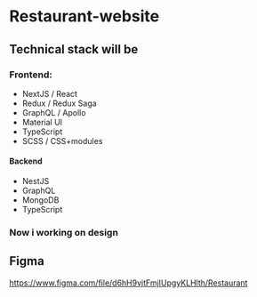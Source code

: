 # Restaurant-website

## Technical stack will be

### Frontend:

- NextJS / React
- Redux / Redux Saga
- GraphQL / Apollo
- Material UI
- TypeScript
- SCSS / CSS+modules

#### Backend

- NestJS
- GraphQL
- MongoDB
- TypeScript

### Now i working on design

## Figma

https://www.figma.com/file/d6hH9vjtFmjIUpgyKLHlth/Restaurant
